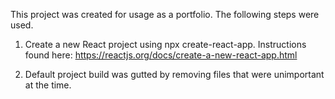 This project was created for usage as a portfolio. The following steps were used.

1. Create a new React project using npx create-react-app. Instructions found here: https://reactjs.org/docs/create-a-new-react-app.html

2. Default project build was gutted by removing files that were unimportant at the time.